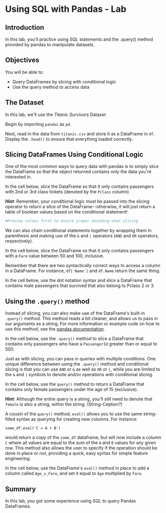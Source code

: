 
# Using SQL with Pandas - Lab

## Introduction

In this lab, you'll practice using SQL statements and the .query() method provided by pandas to manipulate datasets.

## Objectives

You will be able to:

* Query DataFrames by slicing with conditional logic
* Use the query method to access data

## The Dataset

In this lab, we'll use the _Titanic Survivors_ Dataset

Begin by importing `pandas` as `pd`.

Next, read in the data from `titanic.csv` and store it as a DataFrame in `df`. Display the `.head()` to ensure that everything loaded correctly.

## Slicing DataFrames Using Conditional Logic

One of the most common ways to query data with pandas is to simply slice the DataFrame so that the object returned contains only the data you're interested in.  

In the cell below, slice the DataFrame so that it only contains passengers with 2nd or 3rd class tickets (denoted by the `Pclass` column). 

**_Hint_**: Remember, your conditional logic must be passed into the slicing operator to return a slice of the DataFrame--otherwise, it will just return a table of boolean values based on the conditional statement!


```python
#Preview values first to ensure proper encoding when slicing

```

We can also chain conditional statements together by wrapping them in parenthesis and making use of the `&` and `|` operators (`AND` and `OR` operators, respectively).

In the cell below, slice the DataFrame so that it only contains passengers with a `Fare` value between 50 and 100, inclusive.  

Remember that there are two syntactically correct ways to access a column in a DataFrame.  For instance, `df['Name']` and `df.Name` return the same thing.  

In the cell below, use the dot notation syntax and slice a DataFrame that contains male passengers that survived that also belong to Pclass 2 or 3.

## Using the `.query()` method

Instead of slicing, you can also make use of the DataFrame's built-in `.query()` method.  This method reads a bit cleaner, and allows us to pass in our arguments as a string.  For more information or example code on how to use this method, see the [pandas documentation](https://pandas.pydata.org/pandas-docs/stable/generated/pandas.DataFrame.query.html).

In the cell below, use the `.query()` method to slice a DataFrame that contains only passengers who have a `PassengerId` greater than or equal to 500. 

Just as with slicing, you can pass in queries with multiple conditions.  One unique difference between using the `.query()` method and conditional slicing is that you can use `AND` or `&` as well as `OR` or `|`, while you are limited to the `&` and `|` symbols to denote and/or operations with conditional slicing.  

In the cell below, use the `query()` method to return a DataFrame that contains only female passengers under the age of 15 (exclusive). 

**_Hint_**: Although the entire query is a string, you'll still need to denote that `female` is also a string, within the string.  (String-Ception?)

A cousin of the `query()` method, `eval()` allows you to use the same string-filled syntax as querying for creating new columns.  For instance:

```
some_df.eval('C = A + B')
```

would return a copy of the `some_df` dataframe, but will now include a column `C` where all values are equal to the sum of the `A` and `B` values for any given row.  This method also allows the user to specify if the operation should be done in place or not, providing a quick, easy syntax for simple feature engineering.  

In the cell below, use the DataFrame's `eval()` method in place to add a column called `Age_x_Fare`, and set it equal to `Age` multiplied by `Fare`.  

## Summary

In this lab, you got some experience using SQL to query Pandas DataFrames.
